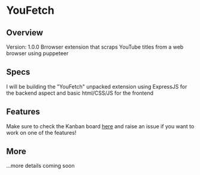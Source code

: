 # YouFetch

## Overview
Version: 1.0.0
Brrowser extension that scraps YouTube titles from a web browser using puppeteer  

## Specs
I will be building the "YouFetch" unpacked extension using ExpressJS for the backend aspect and basic html/CSS/JS for the frontend

## Features
Make sure to check the Kanban board [here](https://www.figma.com/board/L7wDKDxPugZ3aMLXLRre0P/Search-Youtube?node-id=13%3A3612&t=Wafg76mmqyLNNcf7-1) and raise an issue if you want to work on one of the features!

## More
...more details coming soon
